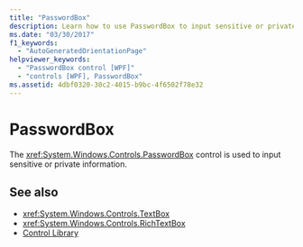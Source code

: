 ```yaml
---
title: "PasswordBox"
description: Learn how to use PasswordBox to input sensitive or private information in Windows Presentation Foundation (WPF) applications.
ms.date: "03/30/2017"
f1_keywords: 
  - "AutoGeneratedOrientationPage"
helpviewer_keywords: 
  - "PasswordBox control [WPF]"
  - "controls [WPF], PasswordBox"
ms.assetid: 4dbf0320-30c2-4015-b9bc-4f6502f78e32
---
```

# PasswordBox
The <xref:System.Windows.Controls.PasswordBox> control is used to input sensitive or private information.  
  
## See also

- <xref:System.Windows.Controls.TextBox>
- <xref:System.Windows.Controls.RichTextBox>
- [Control Library](control-library.md)
